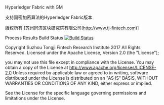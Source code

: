 Hyperledger Fabric with GM

支持国密加密算法的Hyperledger Fabric版本

版权所有 [苏州同济区块研究院有限公司(http://www.tj-fintech.com)]

Process Results Build Status [![Build Status](https://www.travis-ci.org/tjfoc/hyperledger-fabric-gm.svg?branch=develop)](https://www.travis-ci.org/tjfoc/hyperledger-fabric-gm)

Copyright Suzhou Tongji Fintech Research Institute 2017 All Rights Reserved. Licensed under the Apache License, Version 2.0 (the "License");

you may not use this file except in compliance with the License. You may obtain a copy of the License at http://www.apache.org/licenses/LICENSE-2.0 Unless required by applicable law or agreed to in writing, software distributed under the License is distributed on an "AS IS" BASIS, WITHOUT WARRANTIES OR CONDITIONS OF ANY KIND, either express or implied.

See the License for the specific language governing permissions and limitations under the License.

